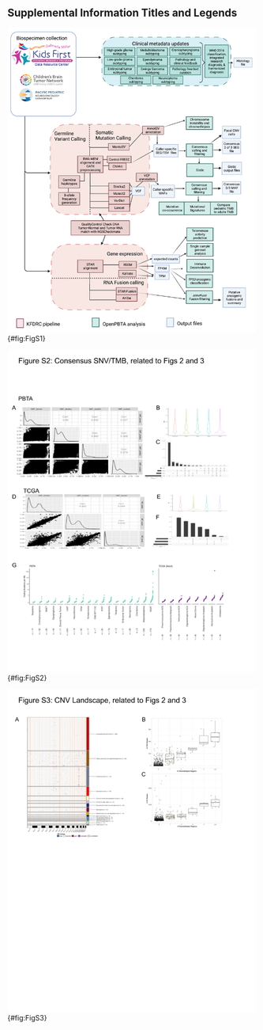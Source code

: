 ## Supplemental Information Titles and Legends

![OpenPBTA Project Workflow, Related to Figure 1.](images/supplement/Figure-S1.png){#fig:FigS1}

![Validation of Consensus SNV calls and Tumor Mutation Burden, Related to Figures 2 and 3.](images/supplement/Figure-S2.png){#fig:FigS2}

![Copy number landscape, Related to Figures 2 and 3.](images/supplement/Figure-S3.png){#fig:FigS3}



